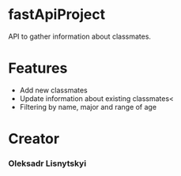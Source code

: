 # fastApiProject
API to gather information about classmates.
# Features

- Add new classmates
- Update information about existing classmates<
- Filtering by name, major and range of age

# Creator
<h3>Oleksadr Lisnytskyi</h3>

